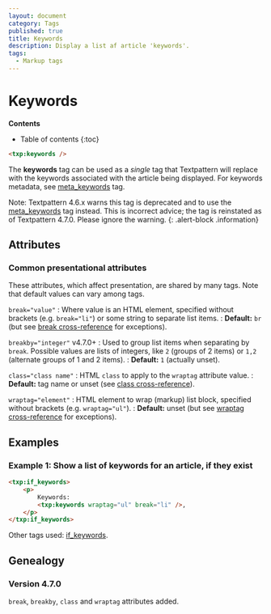 ```yaml
---
layout: document
category: Tags
published: true
title: Keywords
description: Display a list af article 'keywords'.
tags:
  - Markup tags
---
```


# Keywords

**Contents**

* Table of contents
{:toc}

~~~ html
<txp:keywords />
~~~

The **keywords** tag can be used as a *single* tag that Textpattern will replace with the keywords associated with the article being displayed. For keywords metadata, see [meta_keywords](/tags/meta_keywords) tag.

Note: Textpattern 4.6.x warns this tag is deprecated and to use the [meta_keywords](/tags/meta_keywords) tag instead. This is incorrect advice; the tag is reinstated as of Textpattern 4.7.0. Please ignore the warning.
{: .alert-block .information}

## Attributes

### Common presentational attributes

These attributes, which affect presentation, are shared by many tags. Note that default values can vary among tags.

`break="value"`
: Where value is an HTML element, specified without brackets (e.g. `break="li"`) or some string to separate list items.
: **Default:** `br` (but see [break cross-reference](/tags/tag-attributes-cross-reference#break) for exceptions).

`breakby="integer"` <span class="footnote warning">v4.7.0+</span>
: Used to group list items when separating by `break`. Possible values are lists of integers, like `2` (groups of 2 items) or `1,2` (alternate groups of 1 and 2 items).
: **Default:** `1` (actually unset).

`class="class name"`
: HTML `class` to apply to the `wraptag` attribute value.
: **Default:** tag name or unset (see [class cross-reference](/tags/tag-attributes-cross-reference#class)).

`wraptag="element"`
: HTML element to wrap (markup) list block, specified without brackets (e.g. `wraptag="ul"`).
: **Default:** unset (but see [wraptag cross-reference](/tags/tag-attributes-cross-reference#wraptag) for exceptions).

## Examples

### Example 1: Show a list of keywords for an article, if they exist
	
~~~ html
<txp:if_keywords>
    <p>
        Keywords:
        <txp:keywords wraptag="ul" break="li" />,
    </p>
</txp:if_keywords>
~~~

Other tags used: [if_keywords](/tags/if_keywords).

## Genealogy

### Version 4.7.0

`break`, `breakby`, `class` and `wraptag` attributes added.
